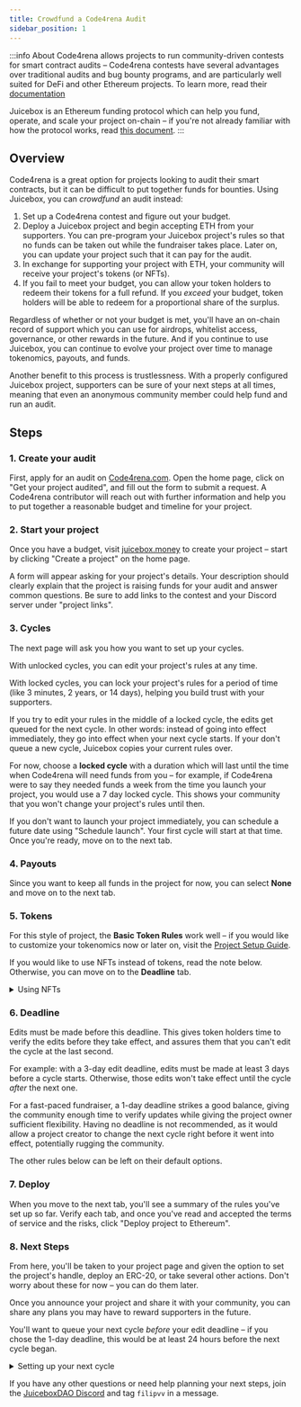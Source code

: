 ```yaml
---
title: Crowdfund a Code4rena Audit
sidebar_position: 1
---
```


:::info About
Code4rena allows projects to run community-driven contests for smart contract audits – Code4rena contests have several advantages over traditional audits and bug bounty programs, and are particularly well suited for DeFi and other Ethereum projects. To learn more, read their [documentation](https://docs.code4rena.com/)

Juicebox is an Ethereum funding protocol which can help you fund, operate, and scale your project on-chain – if you're not already familiar with how the protocol works, read [this document](/user/).
:::

## Overview

Code4rena is a great option for projects looking to audit their smart contracts, but it can be difficult to put together funds for bounties. Using Juicebox, you can *crowdfund* an audit instead:

1. Set up a Code4rena contest and figure out your budget.
2. Deploy a Juicebox project and begin accepting ETH from your supporters. You can pre-program your Juicebox project's rules so that no funds can be taken out while the fundraiser takes place. Later on, you can update your project such that it can pay for the audit.
2. In exchange for supporting your project with ETH, your community will receive your project's tokens (or NFTs).
3. If you fail to meet your budget, you can allow your token holders to redeem their tokens for a full refund. If you *exceed* your budget, token holders will be able to redeem for a proportional share of the surplus.

Regardless of whether or not your budget is met, you'll have an on-chain record of support which you can use for airdrops, whitelist access, governance, or other rewards in the future. And if you continue to use Juicebox, you can continue to evolve your project over time to manage tokenomics, payouts, and funds.

Another benefit to this process is trustlessness. With a properly configured Juicebox project, supporters can be sure of your next steps at all times, meaning that even an anonymous community member could help fund and run an audit.

## Steps

### 1. Create your audit

First, apply for an audit on [Code4rena.com](https://code4rena.com/). Open the home page, click on "Get your project audited", and fill out the form to submit a request. A Code4rena contributor will reach out with further information and help you to put together a reasonable budget and timeline for your project.

### 2. Start your project

Once you have a budget, visit [juicebox.money](https://juicebox.money/) to create your project – start by clicking "Create a project" on the home page.

A form will appear asking for your project's details. Your description should clearly explain that the project is raising funds for your audit and answer common questions. Be sure to add links to the contest and your Discord server under "project links".

### 3. Cycles

The next page will ask you how you want to set up your cycles.

With unlocked cycles, you can edit your project's rules at any time.

With locked cycles, you can lock your project's rules for a period of time (like 3 minutes, 2 years, or 14 days), helping you build trust with your supporters.

If you try to edit your rules in the middle of a locked cycle, the edits get queued for the next cycle. In other words: instead of going into effect immediately, they go into effect when your next cycle starts. If your don't queue a new cycle, Juicebox copies your current rules over.

For now, choose a **locked cycle** with a duration which will last until the time when Code4rena will need funds from you – for example, if Code4rena were to say they needed funds a week from the time you launch your project, you would use a 7 day locked cycle. This shows your community that you won't change your project's rules until then.

If you don't want to launch your project immediately, you can schedule a future date using "Schedule launch". Your first cycle will start at that time. Once you're ready, move on to the next tab.

### 4. Payouts

Since you want to keep all funds in the project for now, you can select **None** and move on to the next tab.

### 5. Tokens

For this style of project, the **Basic Token Rules** work well – if you would like to customize your tokenomics now or later on, visit the [Project Setup Guide](/user/project/#token).

If you would like to use NFTs instead of tokens, read the note below. Otherwise, you can move on to the **Deadline** tab.

<details>

<summary>Using NFTs</summary>

If you would prefer to use NFTs with custom artwork instead of tokens, you should select "Custom Token Rules" and set the total issuance rate to 0, turning off token minting completely.

Then, move on to the NFT tab and add your NFT tiers by clicking "Add NFT". To learn about how you can customize your projects NFTs, see the [Project Setup Guide](/user/project/#nfts).

</details>

### 6. Deadline

Edits must be made before this deadline. This gives token holders time to verify the edits before they take effect, and assures them that you can't edit the cycle at the last second.

For example: with a 3-day edit deadline, edits must be made at least 3 days before a cycle starts. Otherwise, those edits won't take effect until the cycle *after* the next one.

For a fast-paced fundraiser, a 1-day deadline strikes a good balance, giving the community enough time to verify updates while giving the project owner sufficient flexibility. Having no deadline is not recommended, as it would allow a project creator to change the next cycle right before it went into effect, potentially rugging the community.

The other rules below can be left on their default options.

### 7. Deploy

When you move to the next tab, you'll see a summary of the rules you've set up so far. Verify each tab, and once you've read and accepted the terms of service and the risks, click "Deploy project to Ethereum".

### 8. Next Steps

From here, you'll be taken to your project page and given the option to set the project's handle, deploy an ERC-20, or take several other actions. Don't worry about these for now – you can do them later.

Once you announce your project and share it with your community, you can share any plans you may have to reward supporters in the future.

You'll want to queue your next cycle *before* your edit deadline – if you chose the 1-day deadline, this would be at least 24 hours before the next cycle began.

<details>

<summary>Setting up your next cycle</summary>

To update your project's cycle, visit your project's page on [juicebox.money](https://juicebox.money) and connect the wallet which you used to deploy the project.

**If you haven't met your budget goal,** no changes are needed. Announce this to your community, and they will be able to redeem their tokens for a full refund (less gas fees) at any time.

**If you've met your budget goal,** open the "Settings" menu in the upper-right hand corner of the screen and navigate to the "Cycle" tab on the left-hand side of the settings page.

Click on "Funding" to set up your new payouts – since you'll only be paying for the Code4rena audit (for now), select **Amounts**.

Next, click "Add payout" below – you'll want to send the payout to the Code4rena treasury ([`0xC2bc2F890067C511215f9463a064221577a53E10`](https://etherscan.io/address/0xC2bc2F890067C511215f9463a064221577a53E10) as of 2023-05-20).

Enter your audit's budget as the payout amount. Make sure it's denominated in USD, and that it is locked for at least several days into the following cycle.

![A payout with a budget of 35,000 USD](payout.png)

<p class="subtitle">A payout with a budget of 35,000 USD</p>

Click "Add payout", and then click "Save funding configuration" below. Afterwards, scroll down, click "Deploy cycle", and approve the transaction with your wallet.

</details>

If you have any other questions or need help planning your next steps, join the [JuiceboxDAO Discord](https://discord.gg/juicebox) and tag `filipvv` in a message.

